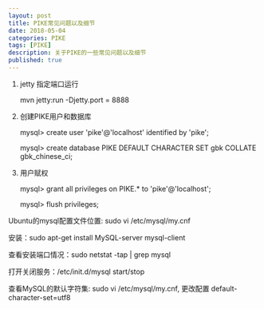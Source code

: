 ```yaml
---
layout: post
title: PIKE常见问题以及细节
date: 2018-05-04
categories: PIKE
tags: [PIKE]
description: 关于PIKE的一些常见问题以及细节
published: true
---
```


1. jetty 指定端口运行

    mvn jetty:run -Djetty.port = 8888

1. 创建PIKE用户和数据库

    mysql> create user 'pike'@'localhost' identified by 'pike';

    mysql> create database PIKE DEFAULT CHARACTER SET gbk COLLATE gbk_chinese_ci;

1. 用户赋权

    mysql> grant all privileges on PIKE.* to 'pike'@'localhost';

    mysql> flush privileges;

Ubuntu的mysql配置文件位置: sudo vi /etc/mysql/my.cnf

安装：sudo apt-get install MySQL-server mysql-client

查看安装端口情况：sudo netstat -tap | grep mysql

打开关闭服务：/etc/init.d/mysql start/stop

查看MySQL的默认字符集: sudo vi /etc/mysql/my.cnf, 更改配置 default-character-set=utf8
